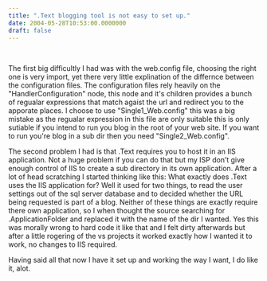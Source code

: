 ```yaml
---
title: ".Text blogging tool is not easy to set up."
date: 2004-05-28T10:53:00.0000000
draft: false
---
```


<P>&nbsp;</P>
<P>The first big difficultly I had was with the web.config file, choosing the right one is very import, yet there very little explination of the differnce between the configuration files. The configuration files rely heavily on the "HandlerConfiguration" node, this node and it's children provides a bunch of regualar expressions that match agaist the url and redirect you to the apporate places. I choose to use "Single1_Web.config" this was a big mistake as the regualar expression in this file are only suitable&nbsp;this is only sutiable if you intend to run you blog in the root of your web site. If you want to run you're blog in a sub dir then you need "Single2_Web.config".</P>
<P>The second problem I had is that .Text requires you to host it in an IIS application. Not a huge problem if you can do that but my ISP don&#8217;t give enough control of IIS to create a sub directory in its own application. After a lot of head scratching I started thinking like this: What exactly does .Text uses the IIS application for? Well it used for two things, to read the user settings out of the sql server database and to decided whether the URL being requested is part of a blog. Neither of these things are exactly require there own application, so I when thought the source searching for .ApplicationFolder and replaced it with the name of the dir I wanted. Yes this was morally wrong to hard code it like that and I felt dirty afterwards but after a little rogering of the vs projects it worked exactly how I wanted it to work, no changes to IIS required.</P>
<P>Having said all that now I have it set up and working the way I want, I do like it, alot.</P>
<P class=MsoNormal style="MARGIN: 0cm 0cm 0pt"><?xml:namespace prefix = o ns = "urn:schemas-microsoft-com:office:office" /><o:p><FONT face=Arial size=2>&nbsp;</FONT></o:p></P>
